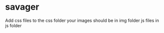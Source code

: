 # savager
Add css files to the css folder 
your images should be in img folder 
js files in js folder 
